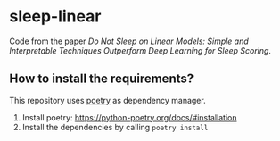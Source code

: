 # sleep-linear
Code from the paper *Do Not Sleep on Linear Models: Simple and Interpretable Techniques Outperform Deep Learning for Sleep Scoring*.

## How to install the requirements?

This repository uses [poetry](https://python-poetry.org/) as dependency manager.

1. Install poetry: https://python-poetry.org/docs/#installation
2. Install the dependencies by calling `poetry install`
